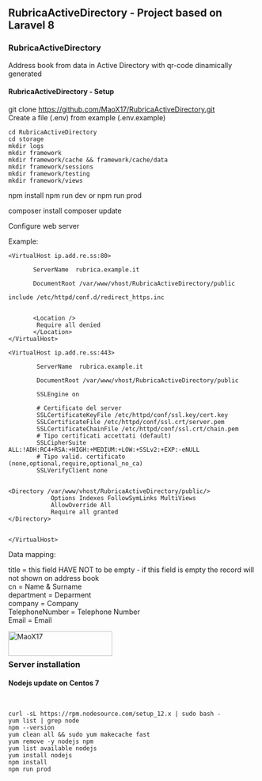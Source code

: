 ## RubricaActiveDirectory - Project based on Laravel 8

### RubricaActiveDirectory

Address book from data in Active Directory with qr-code dinamically generated

#### RubricaActiveDirectory - Setup

git clone https://github.com/MaoX17/RubricaActiveDirectory.git <br/>
Create a file (.env) from example (.env.example) <br/>

```
cd RubricaActiveDirectory
cd storage
mkdir logs
mkdir framework
mkdir framework/cache && framework/cache/data
mkdir framework/sessions
mkdir framework/testing
mkdir framework/views
```

npm install
npm run dev or npm run prod

composer install
composer update

Configure web server <br/>

Example:

```
<VirtualHost ip.add.re.ss:80>

       ServerName  rubrica.example.it

       DocumentRoot /var/www/vhost/RubricaActiveDirectory/public

include /etc/httpd/conf.d/redirect_https.inc


       <Location />
        Require all denied
       </Location>
</VirtualHost>

<VirtualHost ip.add.re.ss:443>

        ServerName  rubrica.example.it

        DocumentRoot /var/www/vhost/RubricaActiveDirectory/public

        SSLEngine on

        # Certificato del server
        SSLCertificateKeyFile /etc/httpd/conf/ssl.key/cert.key
        SSLCertificateFile /etc/httpd/conf/ssl.crt/server.pem
        SSLCertificateChainFile /etc/httpd/conf/ssl.crt/chain.pem
        # Tipo certificati accettati (default)
        SSLCipherSuite ALL:!ADH:RC4+RSA:+HIGH:+MEDIUM:+LOW:+SSLv2:+EXP:-eNULL
        # Tipo valid. certificato (none,optional,require,optional_no_ca)
        SSLVerifyClient none


<Directory /var/www/vhost/RubricaActiveDirectory/public/>
            Options Indexes FollowSymLinks MultiViews
            AllowOverride All
            Require all granted
</Directory>


</VirtualHost>

```

Data mapping:

title = this field HAVE NOT to be empty - if this field is empty the record will not shown on address book <br/>
cn = Name & Surname <br/>
department = Deparment<br/>
company = Company<br/>
TelephoneNumber = Telephone Number<br/>
Email = Email<br/>

<p><a href="https://www.buymeacoffee.com/MaoX17"> <img align="left" src="https://cdn.buymeacoffee.com/buttons/v2/default-yellow.png" height="50" width="210" alt="MaoX17" /></a></p><br><br>

### Server installation

#### Nodejs update on Centos 7

```


curl -sL https://rpm.nodesource.com/setup_12.x | sudo bash -
yum list | grep node
npm --version
yum clean all && sudo yum makecache fast
yum remove -y nodejs npm
yum list available nodejs
yum install nodejs
npm install
npm run prod


```
